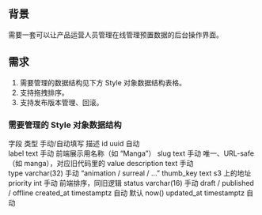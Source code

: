## 背景
需要一套可以让产品运营人员管理在线管理预置数据的后台操作界面。
## 需求
1. 需要管理的数据结构见下方 Style 对象数据结构表格。
3. 支持拖拽排序。
4. 支持发布版本管理、回滚。
### 需要管理的 Style 对象数据结构
字段	类型	手动/自动填写	描述
id	uuid	自动	
label	text	手动	前端展示用名称（如 “Manga”）
slug	text	手动	唯一、URL-safe（如 manga），对应旧代码里的 value
description	text	手动	
type	varchar(32)	手动	“animation / surreal / …”
thumb_key	text	s3 上的地址
priority	int	手动	前端排序，同旧逻辑
status	varchar(16)	手动	draft / published / offline
created_at	timestamptz	自动	默认 now()
updated_at	timestamptz	自动	